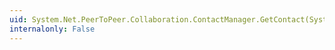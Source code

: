 ```yaml
---
uid: System.Net.PeerToPeer.Collaboration.ContactManager.GetContact(System.Net.PeerToPeer.PeerName)
internalonly: False
---
```

